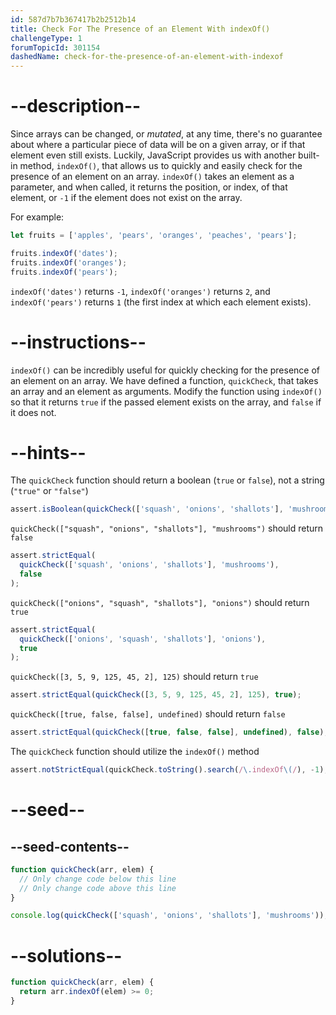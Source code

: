 ```yaml
---
id: 587d7b7b367417b2b2512b14
title: Check For The Presence of an Element With indexOf()
challengeType: 1
forumTopicId: 301154
dashedName: check-for-the-presence-of-an-element-with-indexof
---
```


# --description--

Since arrays can be changed, or _mutated_, at any time, there's no guarantee about where a particular piece of data will be on a given array, or if that element even still exists. Luckily, JavaScript provides us with another built-in method, `indexOf()`, that allows us to quickly and easily check for the presence of an element on an array. `indexOf()` takes an element as a parameter, and when called, it returns the position, or index, of that element, or `-1` if the element does not exist on the array.

For example:

```js
let fruits = ['apples', 'pears', 'oranges', 'peaches', 'pears'];

fruits.indexOf('dates');
fruits.indexOf('oranges');
fruits.indexOf('pears');
```

`indexOf('dates')` returns `-1`, `indexOf('oranges')` returns `2`, and `indexOf('pears')` returns `1` (the first index at which each element exists).

# --instructions--

`indexOf()` can be incredibly useful for quickly checking for the presence of an element on an array. We have defined a function, `quickCheck`, that takes an array and an element as arguments. Modify the function using `indexOf()` so that it returns `true` if the passed element exists on the array, and `false` if it does not.

# --hints--

The `quickCheck` function should return a boolean (`true` or `false`), not a string (`"true"` or `"false"`)

```js
assert.isBoolean(quickCheck(['squash', 'onions', 'shallots'], 'mushrooms'));
```

`quickCheck(["squash", "onions", "shallots"], "mushrooms")` should return `false`

```js
assert.strictEqual(
  quickCheck(['squash', 'onions', 'shallots'], 'mushrooms'),
  false
);
```

`quickCheck(["onions", "squash", "shallots"], "onions")` should return `true`

```js
assert.strictEqual(
  quickCheck(['onions', 'squash', 'shallots'], 'onions'),
  true
);
```

`quickCheck([3, 5, 9, 125, 45, 2], 125)` should return `true`

```js
assert.strictEqual(quickCheck([3, 5, 9, 125, 45, 2], 125), true);
```

`quickCheck([true, false, false], undefined)` should return `false`

```js
assert.strictEqual(quickCheck([true, false, false], undefined), false);
```

The `quickCheck` function should utilize the `indexOf()` method

```js
assert.notStrictEqual(quickCheck.toString().search(/\.indexOf\(/), -1);
```

# --seed--

## --seed-contents--

```js
function quickCheck(arr, elem) {
  // Only change code below this line
  // Only change code above this line
}

console.log(quickCheck(['squash', 'onions', 'shallots'], 'mushrooms'));
```

# --solutions--

```js
function quickCheck(arr, elem) {
  return arr.indexOf(elem) >= 0;
}
```
